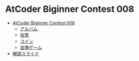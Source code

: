 AtCoder Biginner Contest 008
============================

- [AtCoder Biginner Contest 008](http://abc008.contest.atcoder.jp/)
    - [アルバム](http://abc008.contest.atcoder.jp/tasks/abc008_1)
    - [投票](http://abc008.contest.atcoder.jp/tasks/abc008_2)
    - [コイン](http://abc008.contest.atcoder.jp/tasks/abc008_3)
    - [金塊ゲーム](http://abc008.contest.atcoder.jp/tasks/abc008_4)
- [解説スライド](http://www.slideshare.net/chokudai/abc008)
